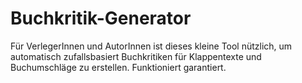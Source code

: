 # Buchkritik-Generator
 Für VerlegerInnen und AutorInnen ist dieses kleine Tool nützlich, um automatisch zufallsbasiert Buchkritiken für Klappentexte und Buchumschläge zu erstellen. Funktioniert garantiert.
